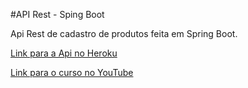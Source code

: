 #API Rest - Sping Boot

Api Rest de cadastro de produtos feita em Spring Boot.  

 [Link para a Api no Heroku](http://localhost:8080/swagger-ui.html) 

 [Link para o curso no YouTube](https://www.youtube.com/watch?v=bpBRFNKg8k4&list=PL8iIphQOyG-D2FP9wkg12AavzmVRWEcnJ)
